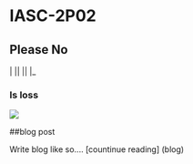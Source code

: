# IASC-2P02
## Please No

|   ||   ||    |_

### Is loss

![](images/MEMEZ)

##blog post

Write blog like so.... [countinue reading] (blog)
